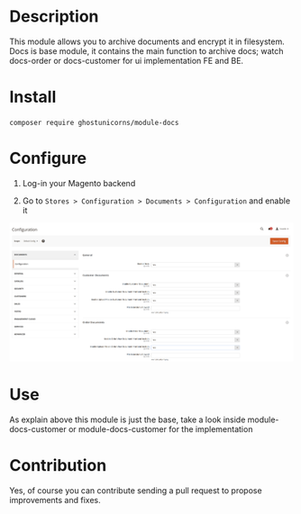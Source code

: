 # Description

This module allows you to archive documents and encrypt it in filesystem. 
Docs is base module, it contains the main function to archive docs; watch docs-order or docs-customer for ui implementation FE and BE.

# Install

`composer require ghostunicorns/module-docs`

# Configure

1. Log-in your Magento backend

2. Go to `Stores > Configuration > Documents > Configuration` and enable it

<img src="https://github.com/ghostunicorns/ghostunicorns-module-docs/blob/main/screenshots/ghostunicorns-docs-be-config1.png" />

# Use

As explain above this module is just the base, take a look inside module-docs-customer or module-docs-customer for the implementation 

# Contribution

Yes, of course you can contribute sending a pull request to propose improvements and fixes.

